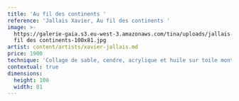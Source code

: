 ```yaml
---
title: 'Au fil des continents '
reference: 'Jallais Xavier, Au fil des continents '
image: >-
  https://galerie-gaia.s3.eu-west-3.amazonaws.com/tina/uploads/jallais-xavier/galerie-gaia-jallais-xavie-au
  fil des continents-100x81.jpg
artist: content/artists/xavier-jallais.md
price: 1900
technique: 'Collage de sable, cendre, acrylique et huile sur toile montée sur châssis'
contextual: true
dimensions:
  height: 100
  width: 81
---
```


